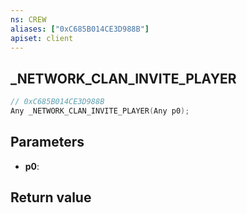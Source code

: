 ```yaml
---
ns: CREW
aliases: ["0xC685B014CE3D988B"]
apiset: client
---
```

## _NETWORK_CLAN_INVITE_PLAYER

```c
// 0xC685B014CE3D988B
Any _NETWORK_CLAN_INVITE_PLAYER(Any p0);
```


## Parameters
* **p0**:

## Return value